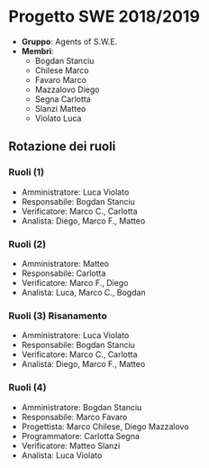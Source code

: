 # Progetto SWE 2018/2019

* __Gruppo__: Agents of S.W.E.
* __Membri__:
  * Bogdan Stanciu
  * Chilese Marco
  * Favaro Marco
  * Mazzalovo Diego
  * Segna Carlotta
  * Slanzi Matteo
  * Violato Luca


## Rotazione dei ruoli
### Ruoli (1)
- Amministratore: Luca Violato
- Responsabile: Bogdan Stanciu
- Verificatore: Marco C., Carlotta
- Analista: Diego, Marco F., Matteo

### Ruoli (2)
- Amministratore: Matteo
- Responsabile: Carlotta
- Verificatore: Marco F., Diego
- Analista: Luca, Marco C., Bogdan


### Ruoli (3) Risanamento
- Amministratore: Luca Violato
- Responsabile: Bogdan Stanciu
- Verificatore: Marco C., Carlotta
- Analista: Diego, Marco F., Matteo

### Ruoli (4)
- Amministratore: Bogdan Stanciu
- Responsabile: Marco Favaro
- Progettista: Marco Chilese, Diego Mazzalovo
- Programmatore: Carlotta Segna
- Verificatore: Matteo Slanzi
- Analista: Luca Violato

